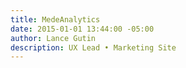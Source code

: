 ```yaml
---
title: MedeAnalytics
date: 2015-01-01 13:44:00 -05:00
author: Lance Gutin
description: UX Lead • Marketing Site
---
```


